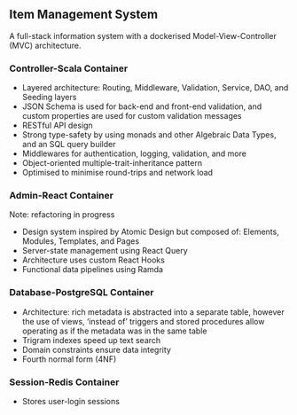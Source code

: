 ## Item Management System

A full-stack information system with a dockerised Model-View-Controller (MVC) architecture.

### Controller-Scala Container

* Layered architecture: Routing, Middleware, Validation, Service, DAO, and Seeding layers
* JSON Schema is used for back-end and front-end validation, and custom properties are used for custom validation messages
* RESTful API design
* Strong type-safety by using monads and other Algebraic Data Types, and an SQL query builder
* Middlewares for authentication, logging, validation, and more
* Object-oriented multiple-trait-inheritance pattern
* Optimised to minimise round-trips and network load

### Admin-React Container

Note: refactoring in progress

* Design system inspired by Atomic Design but composed of: Elements, Modules, Templates, and Pages
* Server-state management using React Query
* Architecture uses custom React Hooks
* Functional data pipelines using Ramda

### Database-PostgreSQL Container

* Architecture: rich metadata is abstracted into a separate table, however the use of views, ‘instead of’ triggers and stored procedures allow operating as if the metadata was in the same table
* Trigram indexes speed up text search
* Domain constraints ensure data integrity
* Fourth normal form (4NF)

### Session-Redis Container

* Stores user-login sessions

